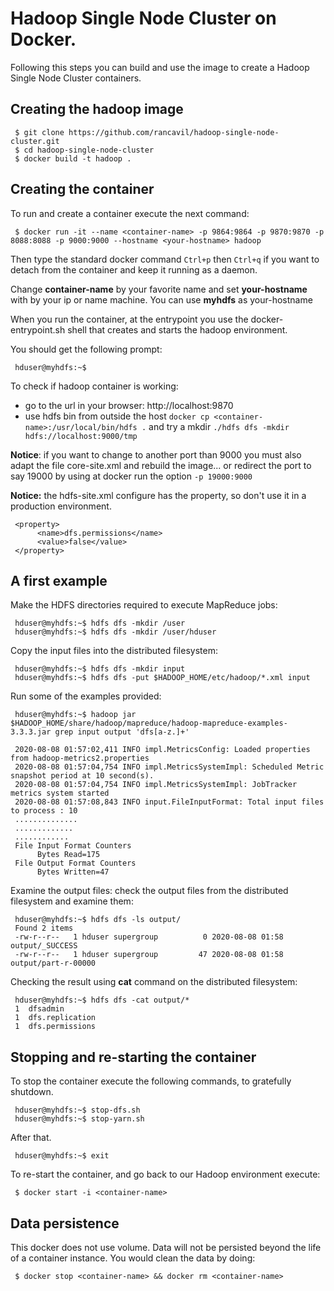 # Hadoop Single Node Cluster on Docker.

Following this steps you can build and use the image to create a Hadoop Single Node Cluster containers.

## Creating the hadoop image

     $ git clone https://github.com/rancavil/hadoop-single-node-cluster.git
     $ cd hadoop-single-node-cluster
     $ docker build -t hadoop .

## Creating the container

To run and create a container execute the next command:

     $ docker run -it --name <container-name> -p 9864:9864 -p 9870:9870 -p 8088:8088 -p 9000:9000 --hostname <your-hostname> hadoop

Then type the standard docker command `Ctrl+p` then `Ctrl+q` if you want to detach from the container and keep it running as a daemon.

Change **container-name** by your favorite name and set **your-hostname** with by your ip or name machine. You can use **myhdfs** as your-hostname

When you run the container, at the entrypoint you use the docker-entrypoint.sh shell that creates and starts the hadoop environment.

You should get the following prompt:

     hduser@myhdfs:~$ 

To check if hadoop container is working:

- go to the url in your browser: http://localhost:9870
- use hdfs bin from outside the host `docker cp <container-name>:/usr/local/bin/hdfs .` and try a mkdir `./hdfs dfs -mkdir hdfs://localhost:9000/tmp`
  
**Notice**: if you want to change to another port than 9000 you must also adapt the file core-site.xml and rebuild the image... or redirect the port to say 19000 by using at docker run the option `-p 19000:9000`

**Notice:** the hdfs-site.xml configure has the property, so don't use it in a production environment.

     <property>
          <name>dfs.permissions</name>
          <value>false</value>
     </property>

## A first example

Make the HDFS directories required to execute MapReduce jobs:

     hduser@myhdfs:~$ hdfs dfs -mkdir /user
     hduser@myhdfs:~$ hdfs dfs -mkdir /user/hduser

Copy the input files into the distributed filesystem:
      
     hduser@myhdfs:~$ hdfs dfs -mkdir input
     hduser@myhdfs:~$ hdfs dfs -put $HADOOP_HOME/etc/hadoop/*.xml input

Run some of the examples provided:

     hduser@myhdfs:~$ hadoop jar $HADOOP_HOME/share/hadoop/mapreduce/hadoop-mapreduce-examples-3.3.3.jar grep input output 'dfs[a-z.]+'

     2020-08-08 01:57:02,411 INFO impl.MetricsConfig: Loaded properties from hadoop-metrics2.properties
     2020-08-08 01:57:04,754 INFO impl.MetricsSystemImpl: Scheduled Metric snapshot period at 10 second(s).
     2020-08-08 01:57:04,754 INFO impl.MetricsSystemImpl: JobTracker metrics system started
     2020-08-08 01:57:08,843 INFO input.FileInputFormat: Total input files to process : 10
     ..............
     .............
     ............
     File Input Format Counters 
          Bytes Read=175
     File Output Format Counters 
          Bytes Written=47

Examine the output files: check the output files from the distributed filesystem and examine them:

     hduser@myhdfs:~$ hdfs dfs -ls output/
     Found 2 items
     -rw-r--r--   1 hduser supergroup          0 2020-08-08 01:58 output/_SUCCESS
     -rw-r--r--   1 hduser supergroup         47 2020-08-08 01:58 output/part-r-00000

Checking the result using **cat** command on the distributed filesystem:

     hduser@myhdfs:~$ hdfs dfs -cat output/*
     1	dfsadmin
     1	dfs.replication
     1	dfs.permissions


## Stopping and re-starting the container

To stop the container execute the following commands, to gratefully shutdown.

     hduser@myhdfs:~$ stop-dfs.sh
     hduser@myhdfs:~$ stop-yarn.sh

After that.

     hduser@myhdfs:~$ exit

To re-start the container, and go back to our Hadoop environment execute:

     $ docker start -i <container-name>


## Data persistence

This docker does not use volume. 
Data will not be persisted beyond the life of a container instance.
You would clean the data by doing:

     $ docker stop <container-name> && docker rm <container-name>
